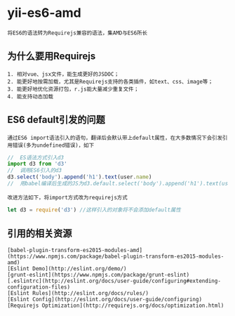 yii-es6-amd
===========
    将ES6的语法转为Requirejs兼容的语法，集AMD与ES6所长

## 为什么要用Requirejs
    1. 相对vue、jsx文件，能生成更好的JSDOC；
    2. 能更好地按需加载，尤其是Requirejs支持的各类插件，如text、css、image等；
    3. 能更好地优化资源打包，r.js能大量减少重复文件；
    4. 能支持动态加载

## ES6 default引发的问题
    通过ES6 import语法引入的语句，翻译后会默认带上default属性，在大多数情况下会引发引用错误(多为undefined错误)，如下
``` javascript
//  ES语法方式引入d3
import d3 from 'd3'
//  调用ES6引入的d3
d3.select('body').append('h1').text(user.name)
//  用babel编译后生成的JS为d3.default.select('body').append('h1').text(user.name),则发生方法调用错误
```
    改进方法如下，将import方式改为requirejs方式
``` javascript
let d3 = require('d3') //这样引入的对象将不会添加default属性
```

## 引用的相关资源
    [babel-plugin-transform-es2015-modules-amd](https://www.npmjs.com/package/babel-plugin-transform-es2015-modules-amd)
    [Eslint Demo](http://eslint.org/demo/)
    [grunt-eslint](https://www.npmjs.com/package/grunt-eslint)
    [.eslintrc](http://eslint.org/docs/user-guide/configuring#extending-configuration-files)
    [Eslint Rules](http://eslint.org/docs/rules/)
    [Eslint Config](http://eslint.org/docs/user-guide/configuring)
    [Requirejs Optimization](http://requirejs.org/docs/optimization.html)